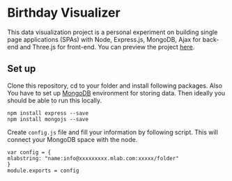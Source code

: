 # Birthday Visualizer
This data visualization project is a personal experiment on building single page applications (SPAs) with Node, Express.js, MongoDB, Ajax for back-end and Three.js for front-end. You can preview the project [here](https://birthday-visualizer.glitch.me/).



## Set up
Clone this repository, cd to your folder and install following packages. Also You have to set up [MongoDB](https://www.mongodb.com/) environment for storing data. Then ideally you should be able to run this locally. 



```
npm install express --save
npm install mongojs --save
```


Create ```config.js``` file and fill your information by following script. This will connect your MongoDB space with the node.


```
var config = {
mlabstring: "name:info@xxxxxxxxx.mlab.com:xxxxx/folder"
}
module.exports = config 
```

